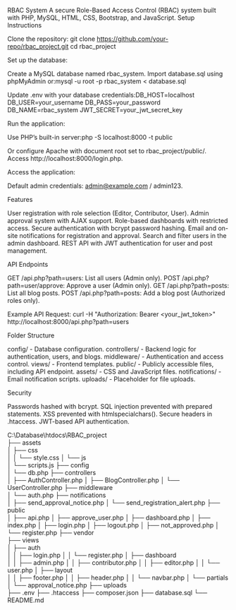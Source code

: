 RBAC System
A secure Role-Based Access Control (RBAC) system built with PHP, MySQL, HTML, CSS, Bootstrap, and JavaScript.
Setup Instructions

Clone the repository:
git clone https://github.com/your-repo/rbac_project.git
cd rbac_project


Set up the database:

Create a MySQL database named rbac_system.
Import database.sql using phpMyAdmin or:mysql -u root -p rbac_system < database.sql


Update .env with your database credentials:DB_HOST=localhost
DB_USER=your_username
DB_PASS=your_password
DB_NAME=rbac_system
JWT_SECRET=your_jwt_secret_key




Run the application:

Use PHP’s built-in server:php -S localhost:8000 -t public


Or configure Apache with document root set to rbac_project/public/.
Access http://localhost:8000/login.php.


Access the application:

Default admin credentials: admin@example.com / admin123.



Features

User registration with role selection (Editor, Contributor, User).
Admin approval system with AJAX support.
Role-based dashboards with restricted access.
Secure authentication with bcrypt password hashing.
Email and on-site notifications for registration and approval.
Search and filter users in the admin dashboard.
REST API with JWT authentication for user and post management.

API Endpoints

GET /api.php?path=users: List all users (Admin only).
POST /api.php?path=user/approve: Approve a user (Admin only).
GET /api.php?path=posts: List all blog posts.
POST /api.php?path=posts: Add a blog post (Authorized roles only).

Example API Request:
curl -H "Authorization: Bearer <your_jwt_token>" http://localhost:8000/api.php?path=users

Folder Structure

config/ - Database configuration.
controllers/ - Backend logic for authentication, users, and blogs.
middleware/ - Authentication and access control.
views/ - Frontend templates.
public/ - Publicly accessible files, including API endpoint.
assets/ - CSS and JavaScript files.
notifications/ - Email notification scripts.
uploads/ - Placeholder for file uploads.

Security

Passwords hashed with bcrypt.
SQL injection prevented with prepared statements.
XSS prevented with htmlspecialchars().
Secure headers in .htaccess.
JWT-based API authentication.



C:\Database\htdocs\RBAC_project\
  ├── assets\
  │   ├── css\
  │   │   └── style.css
  │   └── js\
  │       └── scripts.js
  ├── config\
  │   └── db.php
  ├── controllers\
  │   ├── AuthController.php
  │   ├── BlogController.php
  │   └── UserController.php
  ├── middleware\
  │   └── auth.php
  ├── notifications\
  │   ├── send_approval_notice.php
  │   └── send_registration_alert.php
  ├── public\
  │   ├── api.php
  │   ├── approve_user.php
  │   ├── dashboard.php
  │   ├── index.php
  │   ├── login.php
  │   ├── logout.php
  │   ├── not_approved.php
  │   └── register.php
  ├── vendor\
  ├── views\
  │   ├── auth\
  │   │   ├── login.php
  │   │   └── register.php
  │   ├── dashboard\
  │   │   ├── admin.php
  │   │   ├── contributor.php
  │   │   ├── editor.php
  │   │   └── user.php
  │   ├── layout\
  │   │   ├── footer.php
  │   │   ├── header.php
  │   │   └── navbar.php
  │   └── partials\
  │       └── approval_notice.php
  ├── uploads\
  ├── .env
  ├── .htaccess
  ├── composer.json
  ├── database.sql
  └── README.md